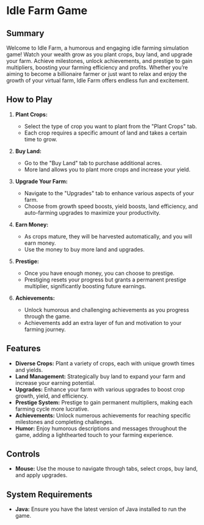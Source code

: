 # Idle Farm Game

## Summary

Welcome to Idle Farm, a humorous and engaging idle farming simulation game! Watch your wealth grow as you plant crops, buy land, and upgrade your farm. Achieve milestones, unlock achievements, and prestige to gain multipliers, boosting your farming efficiency and profits. Whether you’re aiming to become a billionaire farmer or just want to relax and enjoy the growth of your virtual farm, Idle Farm offers endless fun and excitement.

## How to Play

1. **Plant Crops:**
    - Select the type of crop you want to plant from the "Plant Crops" tab.
    - Each crop requires a specific amount of land and takes a certain time to grow.

2. **Buy Land:**
    - Go to the "Buy Land" tab to purchase additional acres.
    - More land allows you to plant more crops and increase your yield.

3. **Upgrade Your Farm:**
    - Navigate to the "Upgrades" tab to enhance various aspects of your farm.
    - Choose from growth speed boosts, yield boosts, land efficiency, and auto-farming upgrades to maximize your productivity.

4. **Earn Money:**
    - As crops mature, they will be harvested automatically, and you will earn money.
    - Use the money to buy more land and upgrades.

5. **Prestige:**
    - Once you have enough money, you can choose to prestige.
    - Prestiging resets your progress but grants a permanent prestige multiplier, significantly boosting future earnings.

6. **Achievements:**
    - Unlock humorous and challenging achievements as you progress through the game.
    - Achievements add an extra layer of fun and motivation to your farming journey.

## Features

- **Diverse Crops:** Plant a variety of crops, each with unique growth times and yields.
- **Land Management:** Strategically buy land to expand your farm and increase your earning potential.
- **Upgrades:** Enhance your farm with various upgrades to boost crop growth, yield, and efficiency.
- **Prestige System:** Prestige to gain permanent multipliers, making each farming cycle more lucrative.
- **Achievements:** Unlock numerous achievements for reaching specific milestones and completing challenges.
- **Humor:** Enjoy humorous descriptions and messages throughout the game, adding a lighthearted touch to your farming experience.

## Controls

- **Mouse:** Use the mouse to navigate through tabs, select crops, buy land, and apply upgrades.

## System Requirements

- **Java:** Ensure you have the latest version of Java installed to run the game.
